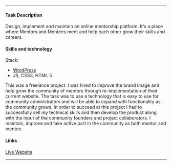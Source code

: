 * * *

#### Task Description

Design, implement and maintain an online mentorship platform. It's a place where
Mentors and Mentees meet and help each other grow their skills and careers.

#### Skills and technology

Stack:
- [WordPress](https://wordpress.com/)
- JS, CSS3, HTML 5

This was a freelance project. I was hired to improve the brand image and help
grow the community of mentors through re-implementation of their current website. 
The task was to use a technology that is easy to use for community administrators 
and will be able to expand with functionality as the community grows. In order to
succeed at this project I had to successfully sell my technical skills and
then develop the product along with the input of the community founders and project
collaborators. I maintain, improve and take active part in the community as both
mentor and mentee.

#### Links

[Live Website](http://meetamentor.co.uk/)

* * *